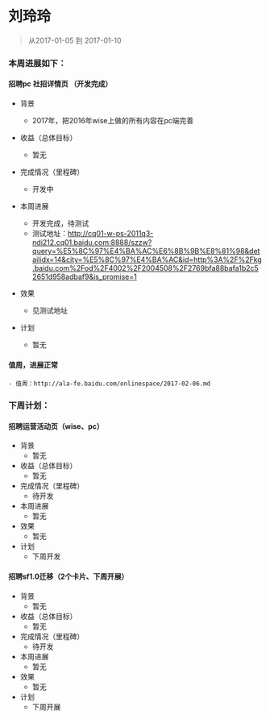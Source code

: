 # 刘玲玲

> 从2017-01-05 到 2017-01-10

### 本周进展如下： 

#### 招聘pc 社招详情页 （开发完成）
- 背景
  - 2017年，把2016年wise上做的所有内容在pc端完善
- 收益（总体目标）
    - 暂无
- 完成情况（里程碑）
	- 开发中
- 本周进展
    - 开发完成，待测试
    - 测试地址：http://cq01-w-ps-2011q3-ndi212.cq01.baidu.com:8888/szzw?query=%E5%8C%97%E4%BA%AC%E6%8B%9B%E8%81%98&detailidx=14&city=%E5%8C%97%E4%BA%AC&id=http%3A%2F%2Fkg.baidu.com%2Fod%2F4002%2F2004508%2F2769bfa88bafa1b2c52651d958adbaf9&is_promise=1
    
- 效果
	- 见测试地址
- 计划
    - 暂无
#### 值周，进展正常
    - 值周：http://ala-fe.baidu.com/onlinespace/2017-02-06.md

### 下周计划：     
#### 招聘运营活动页（wise、pc）
- 背景
  - 暂无
- 收益（总体目标）
    - 暂无
- 完成情况（里程碑）
	- 待开发
- 本周进展
    - 暂无
- 效果
	- 暂无
- 计划
    - 下周开发
    
#### 招聘sf1.0迁移（2个卡片、下周开展）
- 背景
  - 暂无
- 收益（总体目标）
    - 暂无
- 完成情况（里程碑）
	- 待开发
- 本周进展
    - 暂无
- 效果
	- 暂无
- 计划
    - 下周开展



